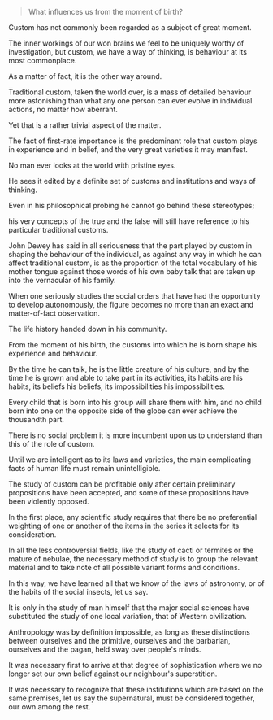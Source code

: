 > What influences us from the moment of birth?

 

Custom has not commonly been regarded as a subject of great moment. 

The inner workings of our won brains we feel to be uniquely worthy of investigation, but custom, we have a way of thinking, is behaviour at its most commonplace. 

As a matter of fact, it is the other way around. 

Traditional custom, taken the world over, is a mass of detailed behaviour more astonishing than what any one person can ever evolve in individual actions, no matter how aberrant. 

Yet that is a rather trivial aspect of the matter. 

The fact of first-rate importance is the predominant role that custom plays in experience and in belief, and the very great varieties it may manifest.

 

No man ever looks at the world with pristine eyes. 

He sees it edited by a definite set of customs and institutions and ways of thinking. 

Even in his philosophical probing he cannot go behind these stereotypes; 

his very concepts of the true and the false will still have reference to his particular traditional customs. 

John Dewey has said in all seriousness that the part played by custom in shaping the behaviour of the individual, as against any way in which he can affect traditional custom, is as the proportion of the total vocabulary of his mother tongue against those words of his own baby talk that are taken up into the vernacular of his family.

When one seriously studies the social orders that have had the opportunity to develop autonomously, the figure becomes no more than an exact and matter-of-fact observation. 

The life history handed down in his community. 

From the moment of his birth, the customs into which he is born shape his experience and behaviour. 

By the time he can talk, he is the little creature of his culture, and by the time he is grown and able to take part in its activities, its habits are his habits, its beliefs his beliefs, its impossibilities his impossibilities. 

Every child that is born into his group will share them with him, and no child born into one on the opposite side of the globe can ever achieve the thousandth part. 

There is no social problem it is more incumbent upon us to understand than this of the role of custom. 

Until we are intelligent as to its laws and varieties, the main complicating facts of human life must remain unintelligible.

 

The study of custom can be profitable only after certain preliminary propositions have been accepted, and some of these propositions have been violently opposed. 

In the first place, any scientific study requires that there be no preferential weighting of one or another of the items in the series it selects for its consideration. 

In all the less controversial fields, like the study of cacti or termites or the mature of nebulae, the necessary method of study is to group the relevant material and to take note of all possible variant forms and conditions.

In this way, we have learned all that we know of the laws of astronomy, or of the habits of the social insects, let us say. 

It is only in the study of man himself that the major social sciences have substituted the study of one local variation, that of Western civilization.

 

Anthropology was by definition impossible, as long as these distinctions between ourselves and the primitive, ourselves and the barbarian, ourselves and the pagan, held sway over people's minds.

It was necessary first to arrive at that degree of sophistication where we no longer set our own belief against our neighbour's superstition. 

It was necessary to recognize that these institutions which are based on the same premises, let us say the supernatural, must be considered together, our own among the rest.

